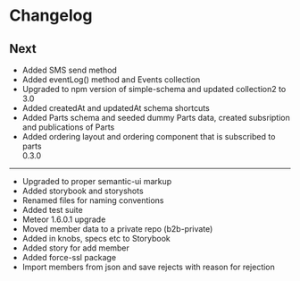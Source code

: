 # Changelog

Next 
------
* Added SMS send method
* Added eventLog() method and Events collection
* Upgraded to npm version of simple-schema and updated collection2 to 3.0
* Added createdAt and updatedAt schema shortcuts
* Added Parts schema and seeded dummy Parts data, created subsription and publications of Parts
* Added ordering layout and ordering component that is subscribed to parts  
0.3.0
------
* Upgraded to proper semantic-ui markup
* Added storybook and storyshots
* Renamed files for naming conventions
* Added test suite
* Meteor 1.6.0.1 upgrade
* Moved member data to a private repo (b2b-private)
* Added in knobs, specs etc to Storybook
* Added story for add member
* Added force-ssl package
* Import members from json and save rejects with reason for rejection

